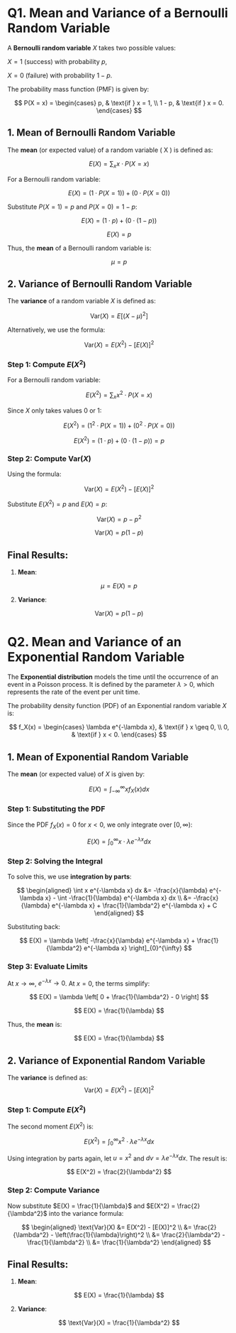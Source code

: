 # Q1. Mean and Variance of a Bernoulli Random Variable

A **Bernoulli random variable** $X$ takes two possible values: 

$X = 1$ (success) with probability $p$,

$X = 0$ (failure) with probability $1 - p$.

The probability mass function (PMF) is given by:

$$
P(X = x) = 
\begin{cases} 
p, & \text{if } x = 1, \\
1 - p, & \text{if } x = 0.
\end{cases}
$$

## 1. Mean of Bernoulli Random Variable

The **mean** (or expected value) of a random variable \( X \) is defined as:

$$
E(X) = \sum_x x \cdot P(X = x)
$$

For a Bernoulli random variable:

$$
E(X) = (1 \cdot P(X = 1)) + (0 \cdot P(X = 0))
$$

Substitute $P(X = 1) = p$ and $P(X = 0) = 1 - p$:

$$
E(X) = (1 \cdot p) + (0 \cdot (1 - p))
$$

$$
E(X) = p
$$

Thus, the **mean** of a Bernoulli random variable is:

$$
\mu = p
$$

## 2. Variance of Bernoulli Random Variable

The **variance** of a random variable $X$ is defined as:

$$
\text{Var}(X) = E\big[(X - \mu)^2\big]
$$

Alternatively, we use the formula:

$$
\text{Var}(X) = E(X^2) - [E(X)]^2
$$

### Step 1: Compute $E(X^2)$

For a Bernoulli random variable:

$$
E(X^2) = \sum_x x^2 \cdot P(X = x)
$$

Since $X$ only takes values $0$ or $1$:

$$
E(X^2) = (1^2 \cdot P(X = 1)) + (0^2 \cdot P(X = 0))
$$

$$
E(X^2) = (1 \cdot p) + (0 \cdot (1 - p)) = p
$$

### Step 2: Compute $\text{Var}(X)$

Using the formula:

$$
\text{Var}(X) = E(X^2) - [E(X)]^2
$$

Substitute $E(X^2) = p$ and $E(X) = p$:

$$
\text{Var}(X) = p - p^2
$$

$$
\text{Var}(X) = p(1 - p)
$$

## Final Results:

1. **Mean**:
   
$$
\mu = E(X) = p
$$

2. **Variance**:

$$
\text{Var}(X) = p(1 - p)
$$

# Q2. Mean and Variance of an Exponential Random Variable

The **Exponential distribution** models the time until the occurrence of an event in a Poisson process. It is defined by the parameter $\lambda > 0$, which represents the rate of the event per unit time.

The probability density function (PDF) of an Exponential random variable $X$ is:

$$
f_X(x) = 
\begin{cases} 
\lambda e^{-\lambda x}, & \text{if } x \geq 0, \\
0, & \text{if } x < 0.
\end{cases}
$$

## 1. Mean of Exponential Random Variable

The **mean** (or expected value) of $X$ is given by:

$$
E(X) = \int_{-\infty}^{\infty} x f_X(x) dx
$$

### Step 1: Substituting the PDF
Since the PDF $f_X(x) = 0$ for $x < 0$, we only integrate over $[0, \infty)$:

$$
E(X) = \int_{0}^{\infty} x \cdot \lambda e^{-\lambda x} dx
$$

### Step 2: Solving the Integral
To solve this, we use **integration by parts**:

$$
\begin{aligned}
\int x e^{-\lambda x} dx &= -\frac{x}{\lambda} e^{-\lambda x} - \int -\frac{1}{\lambda} e^{-\lambda x} dx \\
&= -\frac{x}{\lambda} e^{-\lambda x} + \frac{1}{\lambda^2} e^{-\lambda x} + C
\end{aligned}
$$

Substituting back:

$$
E(X) = \lambda \left[ -\frac{x}{\lambda} e^{-\lambda x} + \frac{1}{\lambda^2} e^{-\lambda x} \right]_{0}^{\infty}
$$

### Step 3: Evaluate Limits
At $x \to \infty$, $e^{-\lambda x} \to 0$. At $x = 0$, the terms simplify:

$$
E(X) = \lambda \left[ 0 + \frac{1}{\lambda^2} - 0 \right]
$$

$$
E(X) = \frac{1}{\lambda}
$$

Thus, the **mean** is:

$$
E(X) = \frac{1}{\lambda}
$$

## 2. Variance of Exponential Random Variable

The **variance** is defined as:
$$
\text{Var}(X) = E(X^2) - [E(X)]^2
$$

### Step 1: Compute $E(X^2)$
The second moment $E(X^2)$ is:

$$
E(X^2) = \int_{0}^{\infty} x^2 \cdot \lambda e^{-\lambda x} dx
$$

Using integration by parts again, let $u = x^2$ and $dv = \lambda e^{-\lambda x} dx$. The result is:

$$
E(X^2) = \frac{2}{\lambda^2}
$$

### Step 2: Compute Variance

Now substitute $E(X) = \frac{1}{\lambda}$ and $E(X^2) = \frac{2}{\lambda^2}$ into the variance formula:

$$
\begin{aligned}
\text{Var}(X) &= E(X^2) - [E(X)]^2 \\
&= \frac{2}{\lambda^2} - \left(\frac{1}{\lambda}\right)^2 \\
&= \frac{2}{\lambda^2} - \frac{1}{\lambda^2} \\
&= \frac{1}{\lambda^2}
\end{aligned}
$$

## Final Results:

1. **Mean**:

$$
E(X) = \frac{1}{\lambda}
$$

2. **Variance**:

$$
\text{Var}(X) = \frac{1}{\lambda^2}
$$





